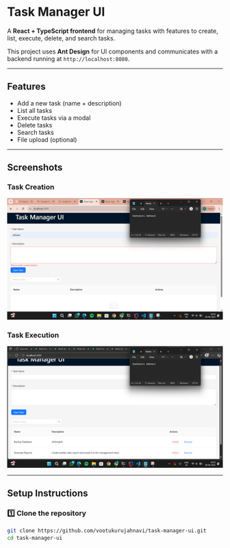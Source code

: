 # Task Manager UI

A **React + TypeScript frontend** for managing tasks with features to create, list, execute, delete, and search tasks.  

This project uses **Ant Design** for UI components and communicates with a backend running at `http://localhost:8080`.

---

## **Features**

- Add a new task (name + description)
- List all tasks
- Execute tasks via a modal
- Delete tasks
- Search tasks
- File upload (optional)

---

## **Screenshots**

### Task Creation
![Task Creation](screenshorts/task3-creation.png)

### Task Execution
![Task Execution](screenshorts/tas3-execution.png)

---

## **Setup Instructions**

### 1️⃣ Clone the repository

```bash
git clone https://github.com/vootukurujahnavi/task-manager-ui.git
cd task-manager-ui
